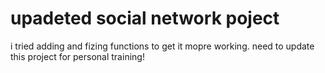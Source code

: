 # upadeted social network poject
i tried adding and fizing functions to get it mopre working. need to update this project for personal training!